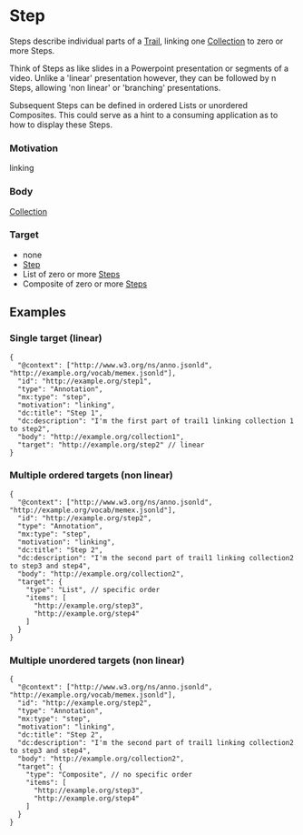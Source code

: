 
# Step

Steps describe individual parts of a [Trail](Trail.md), linking one [Collection](Collection.md) to zero or more Steps.

Think of Steps as like slides in a Powerpoint presentation or segments of a video. Unlike a 'linear' presentation however, they can be followed by n Steps, allowing 'non linear' or 'branching' presentations. 

Subsequent Steps can be defined in ordered Lists or unordered Composites. This could serve as a hint to a consuming application as to how to display these Steps.

### Motivation 
linking

### Body
[Collection](Collection.md)

### Target
- none
- [Step](Step.md)
- List of zero or more [Steps](Step.md)
- Composite of zero or more [Steps](Step.md)

## Examples

### Single target (linear)

```
{
  "@context": ["http://www.w3.org/ns/anno.jsonld", "http://example.org/vocab/memex.jsonld"],
  "id": "http://example.org/step1",
  "type": "Annotation",
  "mx:type": "step",
  "motivation": "linking",
  "dc:title": "Step 1",
  "dc:description": "I'm the first part of trail1 linking collection 1 to step2",
  "body": "http://example.org/collection1",
  "target": "http://example.org/step2" // linear
}
```

### Multiple ordered targets (non linear)
```
{
  "@context": ["http://www.w3.org/ns/anno.jsonld", "http://example.org/vocab/memex.jsonld"],
  "id": "http://example.org/step2",
  "type": "Annotation",
  "mx:type": "step",
  "motivation": "linking",
  "dc:title": "Step 2",
  "dc:description": "I'm the second part of trail1 linking collection2 to step3 and step4",
  "body": "http://example.org/collection2",
  "target": {
    "type": "List", // specific order
    "items": [
      "http://example.org/step3",
      "http://example.org/step4"
    ]
  }
}
```

### Multiple unordered targets (non linear)
```
{
  "@context": ["http://www.w3.org/ns/anno.jsonld", "http://example.org/vocab/memex.jsonld"],
  "id": "http://example.org/step2",
  "type": "Annotation",
  "mx:type": "step",
  "motivation": "linking",
  "dc:title": "Step 2",
  "dc:description": "I'm the second part of trail1 linking collection2 to step3 and step4",
  "body": "http://example.org/collection2",
  "target": {
    "type": "Composite", // no specific order
    "items": [
      "http://example.org/step3",
      "http://example.org/step4"
    ]
  }
}
```